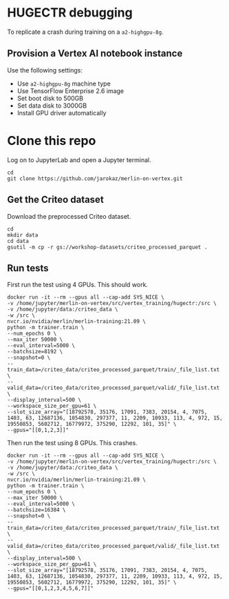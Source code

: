 # HUGECTR debugging

To replicate a crash during training on a `a2-highgpu-8g`.

## Provision a Vertex AI notebook instance 

Use the following settings:

- Use `a2-highgpu-8g` machine type
- Use TensorFlow Enterprise 2.6 image
- Set boot disk to 500GB
- Set data disk to 3000GB
- Install GPU driver automatically

# Clone this repo

Log on to JupyterLab and open a Jupyter terminal. 

```
cd
git clone https://github.com/jarokaz/merlin-on-vertex.git

```



## Get the Criteo dataset

Download the preprocessed Criteo dataset.

```
cd
mkdir data
cd data
gsutil -m cp -r gs://workshop-datasets/criteo_processed_parquet .
```

## Run tests

First run the test using 4 GPUs. This should work.

```
docker run -it --rm --gpus all --cap-add SYS_NICE \
-v /home/jupyter/merlin-on-vertex/src/vertex_training/hugectr:/src \
-v /home/jupyter/data:/criteo_data \
-w /src \
nvcr.io/nvidia/merlin/merlin-training:21.09 \
python -m trainer.train \
--num_epochs 0 \
--max_iter 50000 \
--eval_interval=5000 \
--batchsize=8192 \
--snapshot=0 \
--train_data=/criteo_data/criteo_processed_parquet/train/_file_list.txt  \
--valid_data=/criteo_data/criteo_processed_parquet/valid/_file_list.txt  \
--display_interval=500 \
--workspace_size_per_gpu=61 \
--slot_size_array="[18792578, 35176, 17091, 7383, 20154, 4, 7075, 1403, 63, 12687136, 1054830, 297377, 11, 2209, 10933, 113, 4, 972, 15, 19550853, 5602712, 16779972, 375290, 12292, 101, 35]" \
--gpus="[[0,1,2,3]]"
```

Then run the test using 8 GPUs. This crashes.

```
docker run -it --rm --gpus all --cap-add SYS_NICE \
-v /home/jupyter/merlin-on-vertex/src/vertex_training/hugectr:/src \
-v /home/jupyter/data:/criteo_data \
-w /src \
nvcr.io/nvidia/merlin/merlin-training:21.09 \
python -m trainer.train \
--num_epochs 0 \
--max_iter 50000 \
--eval_interval=5000 \
--batchsize=16384 \
--snapshot=0 \
--train_data=/criteo_data/criteo_processed_parquet/train/_file_list.txt  \
--valid_data=/criteo_data/criteo_processed_parquet/valid/_file_list.txt  \
--display_interval=500 \
--workspace_size_per_gpu=61 \
--slot_size_array="[18792578, 35176, 17091, 7383, 20154, 4, 7075, 1403, 63, 12687136, 1054830, 297377, 11, 2209, 10933, 113, 4, 972, 15, 19550853, 5602712, 16779972, 375290, 12292, 101, 35]" \
--gpus="[[0,1,2,3,4,5,6,7]]"
```
